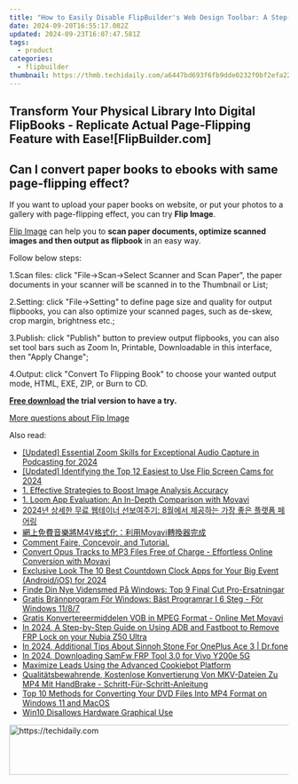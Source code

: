 ```yaml
---
title: "How to Easily Disable FlipBuilder's Web Design Toolbar: A Step-by-Step Guide"
date: 2024-09-20T16:55:17.082Z
updated: 2024-09-23T16:07:47.581Z
tags:
  - product
categories:
  - flipbuilder
thumbnail: https://thmb.techidaily.com/a6447bd693f6fb9dde0232f0bf2efa222cd309687cbf80433fabaf4944196642.png
---
```


## Transform Your Physical Library Into Digital FlipBooks - Replicate Actual Page-Flipping Feature with Ease![FlipBuilder.com]

## Can I convert paper books to ebooks with same page-flipping effect?

If you want to upload your paper books on website, or put your photos to a gallery with page-flipping effect, you can try **Flip Image**. 

[Flip Image](https://tools.techidaily.com/flipbuilder/products/) can help you to **scan paper documents, optimize scanned images and then output as flipbook** in an easy way.

Follow below steps:

1.Scan files: click "File->Scan->Select Scanner and Scan Paper", the paper documents in your scanner will be scanned in to the Thumbnail or List;

2.Setting: click "File->Setting" to define page size and quality for output flipbooks, you can also optimize your scanned pages, such as de-skew, crop margin, brightness etc.;

3.Publish: click "Publish" button to preview output flipbooks, you can also set tool bars such as Zoom In, Printable, Downloadable in this interface, then "Apply Change";

4.Output: click "Convert To Flipping Book" to choose your wanted output mode, HTML, EXE, ZIP, or Burn to CD.

**[Free download](https://tools.techidaily.com/flipbuilder/products/) the trial version to have a try.** 

[More questions about Flip Image](https://tools.techidaily.com/flipbuilder/products/)

<ins class="adsbygoogle"
     style="display:block"
     data-ad-format="autorelaxed"
     data-ad-client="ca-pub-7571918770474297"
     data-ad-slot="1223367746"></ins>

<ins class="adsbygoogle"
     style="display:block"
     data-ad-client="ca-pub-7571918770474297"
     data-ad-slot="8358498916"
     data-ad-format="auto"
     data-full-width-responsive="true"></ins>

<span class="atpl-alsoreadstyle">Also read:</span>
<div><ul>
<li><a href="https://digital-screen-recording.techidaily.com/updated-essential-zoom-skills-for-exceptional-audio-capture-in-podcasting-for-2024/"><u>[Updated] Essential Zoom Skills for Exceptional Audio Capture in Podcasting for 2024</u></a></li>
<li><a href="https://youtube-blog.techidaily.com/ed-identifying-the-top-12-easiest-to-use-flip-screen-cams-for-2024/"><u>[Updated] Identifying the Top 12 Easiest to Use Flip Screen Cams for 2024</u></a></li>
<li><a href="https://win-special.techidaily.com/1-effective-strategies-to-boost-image-analysis-accuracy/"><u>1. Effective Strategies to Boost Image Analysis Accuracy</u></a></li>
<li><a href="https://win-special.techidaily.com/1-loom-app-evaluation-an-in-depth-comparison-with-movavi/"><u>1. Loom App Evaluation: An In-Depth Comparison with Movavi</u></a></li>
<li><a href="https://win-special.techidaily.com/1726224945583-2024-8/"><u>2024년 상세한 무료 웹테이너 선보여주기: 8월에서 제공하는 가장 좋은 플랫폼 페어링</u></a></li>
<li><a href="https://win-special.techidaily.com/m4vmovavi/"><u>網上免費音樂將M4V格式化：利用Movavi轉換器完成</u></a></li>
<li><a href="https://win-special.techidaily.com/comment-faire-concevoir-and-tutorial/"><u>Comment Faire, Concevoir, and Tutorial.</u></a></li>
<li><a href="https://win-special.techidaily.com/convert-opus-tracks-to-mp3-files-free-of-charge-effortless-online-conversion-with-movavi/"><u>Convert Opus Tracks to MP3 Files Free of Charge - Effortless Online Conversion with Movavi</u></a></li>
<li><a href="https://fox-friendly.techidaily.com/exclusive-look-the-10-best-countdown-clock-apps-for-your-big-event-androidios-for-2024/"><u>Exclusive Look The 10 Best Countdown Clock Apps for Your Big Event (Android/iOS) for 2024</u></a></li>
<li><a href="https://win-special.techidaily.com/finde-din-nye-vidensmed-pa-windows-top-9-final-cut-pro-ersatningar/"><u>Finde Din Nye Vidensmed På Windows: Top 9 Final Cut Pro-Ersatningar</u></a></li>
<li><a href="https://win-special.techidaily.com/gratis-brannprogram-for-windows-bast-programrar-i-6-steg-for-windows-1187/"><u>Gratis Brännprogram För Windows: Bäst Programrar I 6 Steg - För Windows 11/8/7</u></a></li>
<li><a href="https://win-special.techidaily.com/gratis-konvertereermiddelen-vob-in-mpeg-format-online-met-movavi/"><u>Gratis Konvertereermiddelen VOB in MPEG Format - Online Met Movavi</u></a></li>
<li><a href="https://bypass-frp.techidaily.com/in-2024-a-step-by-step-guide-on-using-adb-and-fastboot-to-remove-frp-lock-on-your-nubia-z50-ultra-by-drfone-android/"><u>In 2024, A Step-by-Step Guide on Using ADB and Fastboot to Remove FRP Lock on your Nubia Z50 Ultra</u></a></li>
<li><a href="https://android-pokemon-go.techidaily.com/in-2024-additional-tips-about-sinnoh-stone-for-oneplus-ace-3-drfone-by-drfone-virtual-android/"><u>In 2024, Additional Tips About Sinnoh Stone For OnePlus Ace 3 | Dr.fone</u></a></li>
<li><a href="https://unlock-android.techidaily.com/in-2024-downloading-samfw-frp-tool-30-for-vivo-y200e-5g-by-drfone-android/"><u>In 2024, Downloading SamFw FRP Tool 3.0 for Vivo Y200e 5G</u></a></li>
<li><a href="https://data-safeguard.techidaily.com/maximize-leads-using-the-advanced-cookiebot-platform/"><u>Maximize Leads Using the Advanced Cookiebot Platform</u></a></li>
<li><a href="https://vp-tips.techidaily.com/qualitatsbewahrende-kostenlose-konvertierung-von-mkv-dateien-zu-mp4-mit-handbrake-schritt-fur-schritt-anleitung/"><u>Qualitätsbewahrende, Kostenlose Konvertierung Von MKV-Dateien Zu MP4 Mit HandBrake - Schritt-Für-Schritt-Anleitung</u></a></li>
<li><a href="https://some-knowledge.techidaily.com/top-10-methods-for-converting-your-dvd-files-into-mp4-format-on-windows-11-and-macos/"><u>Top 10 Methods for Converting Your DVD Files Into MP4 Format on Windows 11 and MacOS</u></a></li>
<li><a href="https://driver-error.techidaily.com/win10-disallows-hardware-graphical-use/"><u>Win10 Disallows Hardware Graphical Use</u></a></li>
</ul></div>

<!-- affiliate ads begin -->
<a href="https://coinrule.sjv.io/c/5597632/1958378/18409" target="_top" id="1958378">
  <img src="//a.impactradius-go.com/display-ad/18409-1958378" border="0" alt="https://techidaily.com" width="728" height="90"/>
</a>
<img height="0" width="0" src="https://coinrule.sjv.io/i/5597632/1958378/18409" style="position:absolute;visibility:hidden;" border="0" />
<!-- affiliate ads end -->

